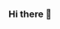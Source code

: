 ### Hi there 👋

<!--

I am an aspiring front end developer. I am currently a student of Practicum SE bootcamp. I will graduate as a full stack JavaScript developer on October. 

I'm currently working on a social media profile page with user interaction.

I'm currently learning JavaScript! 

I am sufficent in HTML/CSS, Git, Github and figma! My skills and knowledge are growing more everyday. 

I am looking to collaborate on outsourced projects.

Any help or advice from experience SE is always welcomed and appricated! I am excited to be in this new community.

-->

<!--
**cgenardini/cgenardini** is a ✨ _special_ ✨ repository because its `README.md` (this file) appears on your GitHub profile.

Here are some ideas to get you started:

- 🔭 I’m currently working on ...
- 🌱 I’m currently learning ...
- 👯 I’m looking to collaborate on ...
- 🤔 I’m looking for help with ...
- 💬 Ask me about ...
- 📫 How to reach me: ...
- 😄 Pronouns: ...
- ⚡ Fun fact: ...
-->
